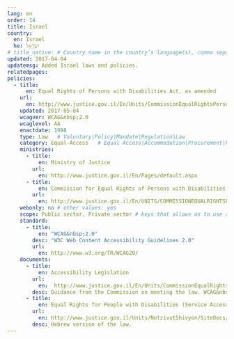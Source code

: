 ```yaml
---
lang: en
order: 14
title: Israel
country:
  en: Israel
  he: יִשְׂרָאֵל
# title_native: # Country name in the country’s language(s), comma separated. For Switzerland: Schweiz, Suisse, Svizzera, Svizra
updated: 2017-04-04
updatemsg: Added Israel laws and policies.
relatedpages:
policies:
  - title:
      en: Equal Rights of Persons with Disabilities Act, as amended
    url:
      en: http://www.justice.gov.il/En/Units/CommissionEqualRightsPersonsDisabilities/Equal-Rights-For-Persons-With-Disabilities-Law/Pages/Equal-Rights-For-Persons-With-Disabilities-Law.aspx
    updated: 2017-05-04
    wcagver: WCAG&nbsp;2.0
    wcaglevel: AA
    enactdate: 1998
    type: Law   # Voluntary|Policy|Mandate|Regulation|Law
    category: Equal-Access   # Equal Access|Accommodation|Procurement|Proposed
    ministries:
      - title:
          en: Ministry of Justice
        url:
          en: http://www.justice.gov.il/En/Pages/default.aspx
      - title:
          en: Commission for Equal Rights of Persons with Disabilities
        url:
          en: http://www.justice.gov.il/En/UNITS/COMMISSIONEQUALRIGHTSPERSONSDISABILITIES/Pages/About-the-Commission-for-Equal-Rights-of-Persons-With-Disablities.aspx
    webonly: no # other values: yes
    scope: Public sector, Private sector # keys that allows us to use any combination
    standard:
      - title:
          en: "WCAG&nbsp;2.0"
        desc: "W3C Web Content Accessibility Guidelines 2.0"
        url:
          en: http://www.w3.org/TR/WCAG20/
    documents:
      - title:
          en: Accessibility Legislation
        url:
          en:  http://www.justice.gov.il/En/Units/CommissionEqualRightsPersonsDisabilities/Accessibility/Accessibility_Legislation/Pages/Accessibility-Legislation-Default.aspx
        desc: Guidance from the Commission on meeting the law. WCAG&nbsp;2.0 Level AA is required.
      - title:
          en: Equal Rights for People with Disabilities (Service Accessibility Adjustments) Regulations
        url:
          en: http://www.justice.gov.il/Units/NetzivutShivyon/SiteDocs/1160_TakHanegishutLeSherut.doc
        desc: Hebrew version of the law.
---
```


